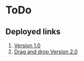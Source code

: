 # ToDo

## Deployed links

1. [Version 1.0]()
2. [Drag and drop Version 2.0](https://todo-drag-and-drop-by-bruce.netlify.app/) 
